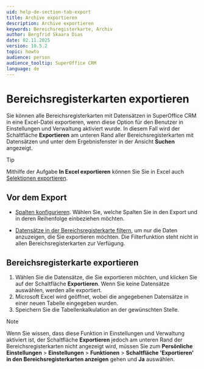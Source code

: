 ```yaml
---
uid: help-de-section-tab-export
title: Archive exportieren
description: Archive exportieren
keywords: Bereichsregisterkarte, Archiv
author: Bergfrid Skaara Dias
date: 02.11.2025
version: 10.5.2
topic: howto
audience: person
audience_tooltip: SuperOffice CRM
language: de
---
```


# Bereichsregisterkarten exportieren

Sie können alle Bereichsregisterkarten mit Datensätzen in SuperOffice CRM in eine Excel-Datei exportieren, wenn diese Option für den Benutzer in Einstellungen und Verwaltung aktiviert wurde. In diesem Fall wird der Schaltfläche **Exportieren** am unteren Rand aller Bereichsregisterkarten mit Datensätzen und unter dem Ergebnisfenster in der Ansicht **Suchen** angezeigt.

> [!TIP]
> Mithilfe der Aufgabe **In Excel exportieren** können Sie Sie in Excel auch [Selektionen exportieren][3].

## Vor dem Export

* [Spalten konfigurieren][1]. Wählen Sie, welche Spalten Sie in den Export und in deren Reihenfolge einbeziehen möchten.

* [Datensätze in der Bereichsregisterkarte filtern][2], um nur die Daten anzuzeigen, die Sie exportieren möchten. Die Filterfunktion steht nicht in allen Bereichsregisterkarten zur Verfügung.

## Bereichsregisterkarte exportieren

1. Wählen Sie die Datensätze, die Sie exportieren möchten, und klicken Sie auf der Schaltfläche <i class="ph ph-download-simple" aria-hidden="true"></i> **Exportieren**. Wenn Sie keine Datensätze auswählen, werden alle exportiert.
2. Microsoft Excel wird geöffnet, wobei die angegebenen Datensätze in einer neuen Tabelle eingegeben wurden.
3. Speichern Sie die Tabellenkalkulation an der gewünschten Stelle.

> [!NOTE]
> Wenn Sie wissen, dass diese Funktion in Einstellungen und Verwaltung aktiviert ist, der Schaltfläche **Exportieren** jedoch am unteren Rand der Bereichsregisterkarten nicht angezeigt wird, müssen Sie zum <i class="ph ph-user-circle" aria-hidden="true"></i> **Persönliche Einstellungen** > **Einstellungen** > **Funktionen** > **Schaltfläche 'Exportieren' in den Bereichsregisterkarten anzeigen** gehen und **Ja** auswählen.

<!-- Referenced links -->
[1]: configure-columns.md
[2]: filter.md
[3]: ../../search-options/selection/learn/howto/index.md

